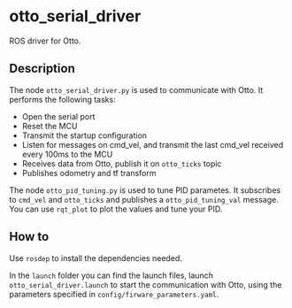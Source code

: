 # otto_serial_driver

ROS driver for Otto.


## Description

The node ``` otto_serial_driver.py ``` is used to communicate with Otto.
It performs the following tasks:

- Open the serial port
- Reset the MCU
- Transmit the startup configuration
- Listen for messages on cmd_vel, and transmit the last cmd_vel received every 100ms to the MCU
- Receives data from Otto, publish it on ```otto_ticks``` topic
- Publishes odometry and tf transform

The node ``` otto_pid_tuning.py ``` is used to tune PID parametes.
It subscribes to ```cmd_vel``` and ```otto_ticks``` and publishes a ```otto_pid_tuning_val``` message.
You can use ```rqt_plot``` to plot the values and tune your PID.


## How to 

Use ```rosdep``` to install the dependencies needed.

In the ```launch``` folder you can find the launch files, launch ```otto_serial_driver.launch``` to start the communication with Otto, using the parameters specified in ```config/firware_parameters.yaml```.
